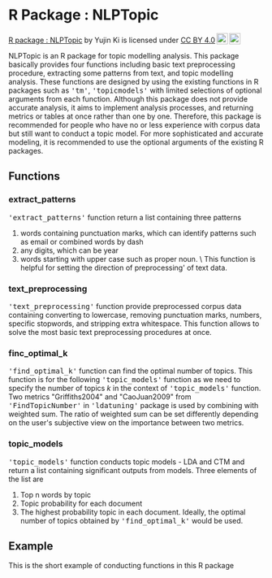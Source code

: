 # R Package : NLPTopic

<p xmlns:cc="http://creativecommons.org/ns#" xmlns:dct="http://purl.org/dc/terms/"><a property="dct:title" rel="cc:attributionURL" href="https://github.com/YujinKi/NLPTopic">R package : NLPTopic</a> by <span property="cc:attributionName">Yujin Ki</span> is licensed under <a href="https://creativecommons.org/licenses/by/4.0/?ref=chooser-v1" target="_blank" rel="license noopener noreferrer" style="display:inline-block;">CC BY 4.0<img style="height:22px!important;margin-left:3px;vertical-align:text-bottom;" src="https://mirrors.creativecommons.org/presskit/icons/cc.svg?ref=chooser-v1" alt=""><img style="height:22px!important;margin-left:3px;vertical-align:text-bottom;" src="https://mirrors.creativecommons.org/presskit/icons/by.svg?ref=chooser-v1" alt=""></a></p>

NLPTopic is an R package for topic modelling analysis. This package basically provides four functions including basic text preprocessing procedure, extracting some patterns from text, and topic modelling analysis. These functions are designed by using the existing functions in R packages such as <tt>'tm'</tt>, <tt>'topicmodels'</tt> with limited selections of optional arguments from each function. Although this package does not provide accurate analysis, it aims to implement analysis processes, and returning metrics or tables at once rather than one by one. Therefore, this package is recommended for people who have no or less experience with corpus data but still want to conduct a topic model. For more sophisticated and accurate modeling, it is recommended to use the optional arguments of the existing R packages. 


## Functions 

### extract_patterns

<tt>'extract\_patterns'</tt> function return a list containing three patterns 
1. words containing punctuation marks, which can identify patterns such as email or combined words by dash  
2. any digits, which can be year 
3. words starting with upper case such as proper noun. 
\\
This function is helpful for setting the direction of preprocessing'</tt> of text data.


### text_preprocessing 

<tt>'text\_preprocessing'</tt> function provide preprocessed corpus data containing converting to lowercase, removing punctuation marks, numbers, specific stopwords, and stripping extra whitespace. This function allows to solve the most basic text preprocessing procedures at once. 

  
### finc_optimal_k 

<tt>'find\_optimal\_k'</tt> function can find the optimal number of topics. This function is for the following <tt>'topic\_models'</tt> function as we need to specify the number of topics $k$ in the context of <tt>'topic\_models'</tt> function. Two metrics "Griffiths2004" and "CaoJuan2009" from <tt>'FindTopicNumber'</tt> in <tt>'ldatuning'</tt> package is used by combining with weighted sum. The ratio of weighted sum can be set differently depending on the user's subjective view on the importance between two metrics. 


### topic_models 

<tt>'topic\_models'</tt> function conducts topic models - LDA and CTM and return a list containing significant outputs from models. Three elements of the list are 
1. Top n words by topic 
2. Topic probability for each document 
3. The highest probability topic in each document. 
Ideally, the optimal number of topics obtained by <tt>'find\_optimal\_k'</tt> would be used. 


## Example 

This is the short example of conducting functions in this R package 



